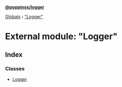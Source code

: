 **[@poppinss/logger](../README.md)**

[Globals](../README.md) › ["Logger"](_logger_.md)

# External module: "Logger"

## Index

### Classes

* [Logger](../classes/_logger_.logger.md)